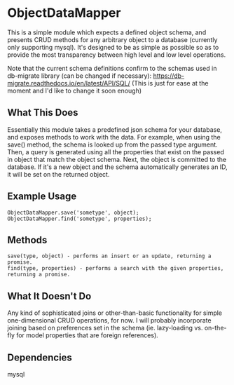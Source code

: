 # ObjectDataMapper
This is a simple module which expects a defined object schema, and presents CRUD methods for any arbitrary object to a database (currently only supporting mysql). It's designed to be as simple as possible so as to provide the most transparency between high level and low level operations.

Note that the current schema definitions confirm to the schemas used in db-migrate library (can be changed if necessary):
https://db-migrate.readthedocs.io/en/latest/API/SQL/
(This is just for ease at the moment and I'd like to change it soon enough)

## What This Does ##
Essentially this module takes a predefined json schema for your database, and exposes methods to work with the data.
For example, when using the save() method, the schema is looked up from the passed type argument. Then, a query is generated using all the properties that exist on the passed in object that match the object schema. Next, the object is committed to the database. If it's a new object and the schema automatically generates an ID, it will be set on the returned object.

## Example Usage ##
    ObjectDataMapper.save('sometype', object);
    ObjectDataMapper.find('sometype', properties);
    
## Methods ##
    save(type, object) - performs an insert or an update, returning a promise.
    find(type, properties) - performs a search with the given properties, returning a promise.

## What It Doesn't Do ##
Any kind of sophisticated joins or other-than-basic functionality for simple one-dimensional CRUD operations, for now.
I will probably incorporate joining based on preferences set in the schema (ie. lazy-loading vs. on-the-fly for model properties that are foreign references).

## Dependencies ##
mysql
